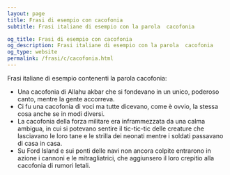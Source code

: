 ```yaml
---
layout: page
title: Frasi di esempio con cacofonia 
subtitle: Frasi italiane di esempio con la parola  cacofonia

og_title: Frasi di esempio con cacofonia 
og_description: Frasi italiane di esempio con la parola  cacofonia
og_type: website
permalink: /frasi/c/cacofonia.html
---
```


Frasi italiane di esempio contenenti la parola cacofonia:


- Una cacofonia di Allahu akbar che si fondevano in un unico, poderoso canto, mentre la gente accorreva.
- Ci fu una cacofonia di voci ma tutte dicevano, come è ovvio, la stessa cosa anche se in modi diversi.
- La cacofonia della forza militare era inframmezzata da una calma ambigua, in cui si potevano sentire il tic-tic-tic delle creature che lasciavano le loro tane e le strilla dei neonati mentre i soldati passavano di casa in casa.
- Su Ford Island e sui ponti delle navi non ancora colpite entrarono in azione i cannoni e le mitragliatrici, che aggiunsero il loro crepitio alla cacofonia di rumori letali.
